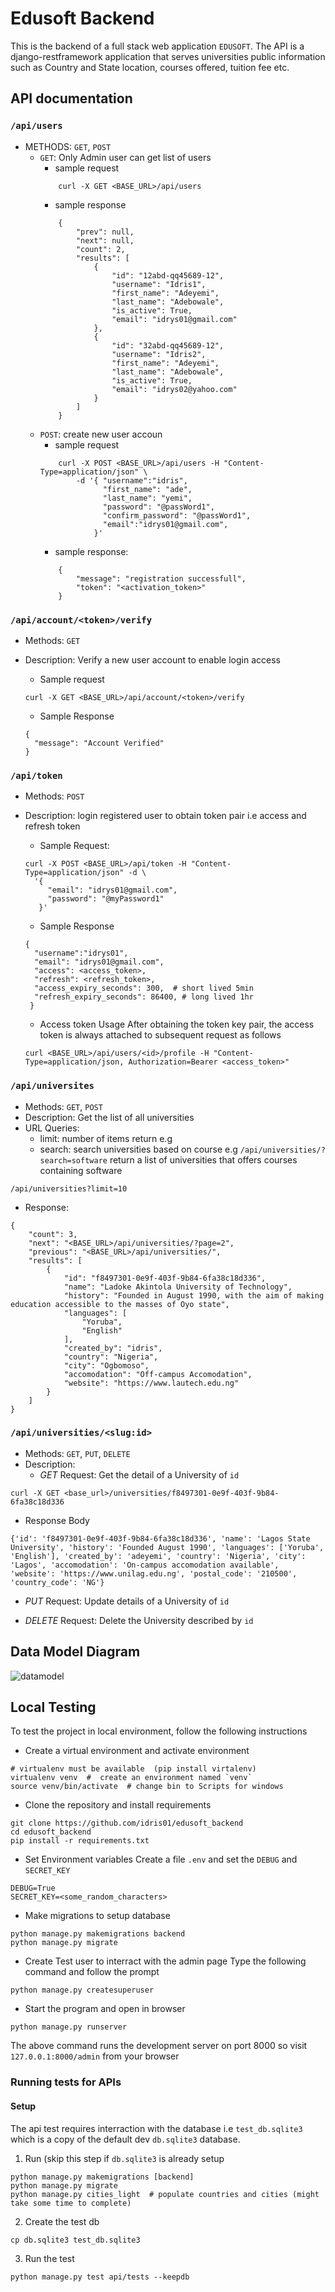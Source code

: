 # Edusoft Backend
This is the backend of a full stack web application `EDUSOFT`. The API is a django-restframework application that serves universities public information such as Country and State location, courses offered, tuition fee etc.


## API documentation

### `/api/users`

- METHODS: `GET`, `POST`
  - `GET`:
    Only Admin user can get list of users
    -  sample request
    ```
        curl -X GET <BASE_URL>/api/users
    ```
    -  sample response
    ```
        {
            "prev": null,
            "next": null,
            "count": 2,
            "results": [
                {
                    "id": "12abd-qq45689-12",
                    "username": "Idris1",
                    "first_name": "Adeyemi",
                    "last_name": "Adebowale",
                    "is_active": True,
                    "email": "idrys01@gmail.com"
                },
                {
                    "id": "32abd-qq45689-12",
                    "username": "Idris2",
                    "first_name": "Adeyemi",
                    "last_name": "Adebowale",
                    "is_active": True,
                    "email": "idrys02@yahoo.com"
                }
            ]
        }
    ```
  - `POST`: create new user accoun
    - sample request
    ```
        curl -X POST <BASE_URL>/api/users -H "Content-Type=application/json" \
            -d '{ "username":"idris",
                  "first_name": "ade",
                  "last_name": "yemi",
                  "password": "@passWord1",
                  "confirm_password": "@passWord1",
                  "email":"idrys01@gmail.com",
                }'
    ```
    - sample response:
    ```
        {
            "message": "registration successfull",
            "token": "<activation_token>"
        }
    ``` 

### `/api/account/<token>/verify`
- Methods: `GET`
- Description: Verify a new user account to enable login access

  - Sample request
  ```
  curl -X GET <BASE_URL>/api/account/<token>/verify
  ```
  - Sample Response
  ```
  {
    "message": "Account Verified"
  }
  ```
### `/api/token`
- Methods: `POST`
- Description: login registered user to obtain token pair i.e access and refresh token

  - Sample Request:
  ```
  curl -X POST <BASE_URL>/api/token -H "Content-Type=application/json" -d \
    '{
       "email": "idrys01@gmail.com",
       "password": "@myPassword1"
     }'
  ```

  - Sample Response
  ```
  {
    "username":"idrys01",
    "email": "idrys01@gmail.com",
    "access": <access_token>,
    "refresh": <refresh_token>,
    "access_expiry_seconds": 300,  # short lived 5min
    "refresh_expiry_seconds": 86400, # long lived 1hr
   }
   ```

   - Access token Usage
   After obtaining the token key pair, the access token is always attached to subsequent request as follows

   ```
   curl <BASE_URL>/api/users/<id>/profile -H "Content-Type=application/json, Authorization=Bearer <access_token>"
   ```

### `/api/universites`
- Methods: `GET`, `POST`
- Description: Get the list of all universities
- URL Queries:
  - limit: number of items return e.g
  - search: search universities based on course e.g `/api/universities/?search=software` return a list of universities that offers courses containing software
```
/api/universities?limit=10
```
- Response:
```
{
    "count": 3,
    "next": "<BASE_URL>/api/universities/?page=2",
    "previous": "<BASE_URL>/api/universities/",
    "results": [
        {
            "id": "f8497301-0e9f-403f-9b84-6fa38c18d336",
            "name": "Ladoke Akintola University of Technology",
            "history": "Founded in August 1990, with the aim of making education accessible to the masses of Oyo state",
            "languages": [
                "Yoruba",
                "English"
            ],
            "created_by": "idris",
            "country": "Nigeria",
            "city": "Ogbomoso",
            "accomodation": "Off-campus Accomodation",
            "website": "https://www.lautech.edu.ng"
        }
    ]
}
```

### `/api/universities/<slug:id>`
- Methods: `GET`, `PUT`, `DELETE`
- Description: 
   - *GET* Request:
   Get the detail of a University of `id`

```
curl -X GET <base_url>/universities/f8497301-0e9f-403f-9b84-6fa38c18d336
```
   - Response Body

```
{'id': 'f8497301-0e9f-403f-9b84-6fa38c18d336', 'name': 'Lagos State University', 'history': 'Founded August 1990', 'languages': ['Yoruba', 'English'], 'created_by': 'adeyemi', 'country': 'Nigeria', 'city': 'Lagos', 'accomodation': 'On-campus accomodation available', 'website': 'https://www.unilag.edu.ng', 'postal_code': '210500', 'country_code': 'NG'}
```
   - *PUT* Request:
   Update details of a University of `id`

   - *DELETE* Request:
   Delete the University described by `id`


## Data Model Diagram

![datamodel]('updatedModelDiagram.png')


## Local Testing
To test the project in  local environment, follow the following instructions

- Create a virtual environment and activate environment
```
# virtualenv must be available  (pip install virtalenv)
virtualenv venv  #  create an environment named `venv`
source venv/bin/activate  # change bin to Scripts for windows

```

- Clone the repository and install requirements
```
git clone https://github.com/idris01/edusoft_backend
cd edusoft_backend
pip install -r requirements.txt
```

- Set Environment variables
Create a file `.env` and set the `DEBUG` and `SECRET_KEY`
```
DEBUG=True
SECRET_KEY=<some_random_characters>
```
- Make migrations to setup database
```
python manage.py makemigrations backend
python manage.py migrate
```

- Create Test user to interract with the admin page
Type the following  command and follow the prompt

```
python manage.py createsuperuser
```


- Start the program and open in browser
```
python manage.py runserver
```
The above command runs the development server on port 8000
so visit `127.0.0.1:8000/admin` from your browser


### Running tests for APIs
#### Setup
The api test requires interraction with the database i.e `test_db.sqlite3` which is a copy of the default dev `db.sqlite3` database.

1. Run (skip this step if `db.sqlite3` is already setup

```
python manage.py makemigrations [backend]
python manage.py migrate
python manage.py cities_light  # populate countries and cities (might take some time to complete)

```

2. Create the test db
```
cp db.sqlite3 test_db.sqlite3
```

3. Run the test

```
python manage.py test api/tests --keepdb
```
